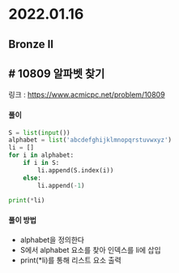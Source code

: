 # 2022.01.16

## Bronze II

## # 10809 알파벳 찾기

링크 : https://www.acmicpc.net/problem/10809



#### 풀이

```python
S = list(input())
alphabet = list('abcdefghijklmnopqrstuvwxyz')
li = []
for i in alphabet:
    if i in S:
        li.append(S.index(i))
    else:
        li.append(-1)
        
print(*li)
```



#### 풀이 방법

* alphabet을 정의한다
* S에서 alphabet 요소를 찾아 인덱스를 li에 삽입
* print(*li)를 통해 리스트 요소 출력



